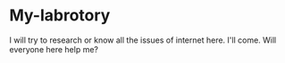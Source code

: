 # My-labrotory
I will try to research or know all the issues of internet here. I'll come. Will everyone here help me?
